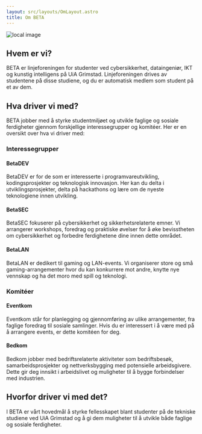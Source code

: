 ```yaml
---
layout: src/layouts/OmLayout.astro
title: Om BETA
---
```


![local image](/imgs/Beta_blue_1.png)

## Hvem er vi?

BETA er linjeforeningen for studenter ved cybersikkerhet, dataingeniør, IKT og kunstig intelligens på UiA Grimstad. Linjeforeningen drives av studentene på disse studiene, og du er automatisk medlem som student på et av dem.

## Hva driver vi med?

BETA jobber med å styrke studentmiljøet og utvikle faglige og sosiale ferdigheter gjennom forskjellige interessegrupper og komitéer. Her er en oversikt over hva vi driver med:

### Interessegrupper

#### BetaDEV

BetaDEV er for de som er interesserte i programvareutvikling, kodingsprosjekter og teknologisk innovasjon. Her kan du delta i utviklingsprosjekter, delta på hackathons og lære om de nyeste teknologiene innen utvikling.

#### BetaSEC

BetaSEC fokuserer på cybersikkerhet og sikkerhetsrelaterte emner. Vi arrangerer workshops, foredrag og praktiske øvelser for å øke bevisstheten om cybersikkerhet og forbedre ferdighetene dine innen dette området.

#### BetaLAN

BetaLAN er dedikert til gaming og LAN-events. Vi organiserer store og små gaming-arrangementer hvor du kan konkurrere mot andre, knytte nye vennskap og ha det moro med spill og teknologi.

### Komitéer

#### Eventkom

Eventkom står for planlegging og gjennomføring av ulike arrangementer, fra faglige foredrag til sosiale samlinger. Hvis du er interessert i å være med på å arrangere events, er dette komitéen for deg.

#### Bedkom

Bedkom jobber med bedriftsrelaterte aktiviteter som bedriftsbesøk, samarbeidsprosjekter og nettverksbygging med potensielle arbeidsgivere. Dette gir deg innsikt i arbeidslivet og muligheter til å bygge forbindelser med industrien.

## Hvorfor driver vi med det?

I BETA er vårt hovedmål å styrke fellesskapet blant studenter på de tekniske studiene ved UiA Grimstad og å gi dem muligheter til å utvikle både faglige og sosiale ferdigheter.
